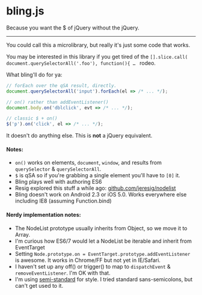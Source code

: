 # bling.js

Because you want the $ of jQuery without the jQuery.

------------------------------------

You could call this a microlibrary, but really it's just some code that works.

You may be interested in this library if you get tired of the `[].slice.call( document.querySelectorAll('.foo'), function(){ … ` rodeo.

What bling'll do for ya:

```js
// forEach over the qSA result, directly.
document.querySelectorAll('input').forEach(el => /* ... */);

// on() rather than addEventListener()
document.body.on('dblclick', evt => /* ... */);

// classic $ + on()
$('p').on('click', el => /* ... */);
```

It doesn't do anything else. This is **not** a jQuery equivalent.

#### Notes:
* `on()` works on elements, `document`, `window`, and results from `querySelector` & `querySelectorAll`.
* `$` is qSA so if you're grabbing a single element you'll have to `[0]` it.
* Bling plays well with authoring ES6
* Resig explored this stuff a while ago: [github.com/jeresig/nodelist](http://github.com/jeresig/nodelist)
* Bling doesn't work on Android 2.3 or iOS 5.0. Works everywhere else including IE8 (assuming Function.bind)

#### Nerdy implementation notes:
* The NodeList prototype usually inherits from Object, so we move it to Array.
* I'm curious how ES6/7 would let a NodeList be iterable and inherit from EventTarget
* Setting `Node.prototype.on = EventTarget.prototype.addEventListener` is awesome. It works in Chrome/FF but not yet in IE/Safari.
* I haven't set up any off() or trigger() to map to `dispatchEvent` & `removeEventListener`. I'm OK with that.
* I'm using [semi-standard](https://github.com/Flet/semistandard) for style. I tried standard sans-semicolons, but can't get used to it.
